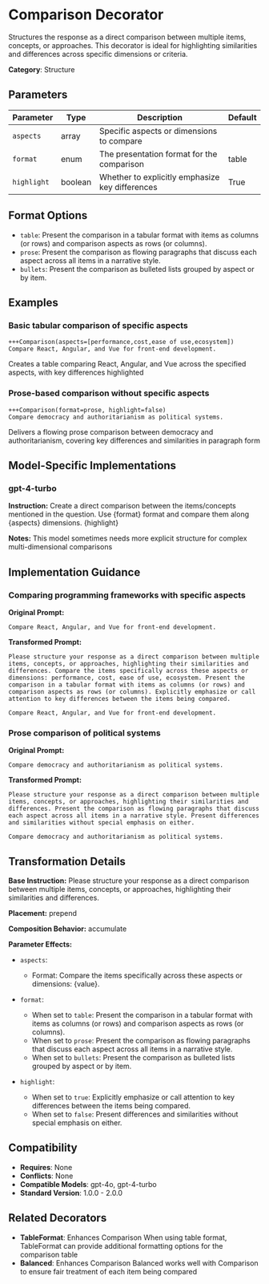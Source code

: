 # Comparison Decorator

Structures the response as a direct comparison between multiple items, concepts, or approaches. This decorator is ideal for highlighting similarities and differences across specific dimensions or criteria.

**Category**: Structure

## Parameters

| Parameter | Type | Description | Default |
|-----------|------|-------------|--------|
| `aspects` | array | Specific aspects or dimensions to compare |  |
| `format` | enum | The presentation format for the comparison | table |
| `highlight` | boolean | Whether to explicitly emphasize key differences | True |

## Format Options

- `table`: Present the comparison in a tabular format with items as columns (or rows) and comparison aspects as rows (or columns).
- `prose`: Present the comparison as flowing paragraphs that discuss each aspect across all items in a narrative style.
- `bullets`: Present the comparison as bulleted lists grouped by aspect or by item.

## Examples

### Basic tabular comparison of specific aspects

```
+++Comparison(aspects=[performance,cost,ease of use,ecosystem])
Compare React, Angular, and Vue for front-end development.
```

Creates a table comparing React, Angular, and Vue across the specified aspects, with key differences highlighted

### Prose-based comparison without specific aspects

```
+++Comparison(format=prose, highlight=false)
Compare democracy and authoritarianism as political systems.
```

Delivers a flowing prose comparison between democracy and authoritarianism, covering key differences and similarities in paragraph form

## Model-Specific Implementations

### gpt-4-turbo

**Instruction:** Create a direct comparison between the items/concepts mentioned in the question. Use {format} format and compare them along {aspects} dimensions. {highlight}

**Notes:** This model sometimes needs more explicit structure for complex multi-dimensional comparisons


## Implementation Guidance

### Comparing programming frameworks with specific aspects

**Original Prompt:**
```
Compare React, Angular, and Vue for front-end development.
```

**Transformed Prompt:**
```
Please structure your response as a direct comparison between multiple items, concepts, or approaches, highlighting their similarities and differences. Compare the items specifically across these aspects or dimensions: performance, cost, ease of use, ecosystem. Present the comparison in a tabular format with items as columns (or rows) and comparison aspects as rows (or columns). Explicitly emphasize or call attention to key differences between the items being compared.

Compare React, Angular, and Vue for front-end development.
```

### Prose comparison of political systems

**Original Prompt:**
```
Compare democracy and authoritarianism as political systems.
```

**Transformed Prompt:**
```
Please structure your response as a direct comparison between multiple items, concepts, or approaches, highlighting their similarities and differences. Present the comparison as flowing paragraphs that discuss each aspect across all items in a narrative style. Present differences and similarities without special emphasis on either.

Compare democracy and authoritarianism as political systems.
```

## Transformation Details

**Base Instruction:** Please structure your response as a direct comparison between multiple items, concepts, or approaches, highlighting their similarities and differences.

**Placement:** prepend

**Composition Behavior:** accumulate

**Parameter Effects:**

- `aspects`:
  - Format: Compare the items specifically across these aspects or dimensions: {value}.

- `format`:
  - When set to `table`: Present the comparison in a tabular format with items as columns (or rows) and comparison aspects as rows (or columns).
  - When set to `prose`: Present the comparison as flowing paragraphs that discuss each aspect across all items in a narrative style.
  - When set to `bullets`: Present the comparison as bulleted lists grouped by aspect or by item.

- `highlight`:
  - When set to `true`: Explicitly emphasize or call attention to key differences between the items being compared.
  - When set to `false`: Present differences and similarities without special emphasis on either.

## Compatibility

- **Requires**: None
- **Conflicts**: None
- **Compatible Models**: gpt-4o, gpt-4-turbo
- **Standard Version**: 1.0.0 - 2.0.0

## Related Decorators

- **TableFormat**: Enhances Comparison When using table format, TableFormat can provide additional formatting options for the comparison table
- **Balanced**: Enhances Comparison Balanced works well with Comparison to ensure fair treatment of each item being compared
